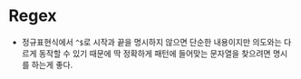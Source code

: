 # Regex

- 정규표현식에서 `^$`로 시작과 끝을 명시하지 않으면 단순한 내용이지만 의도와는 다르게 동작할 수 있기 때문에 딱 정확하게 패턴에 들어맞는 문자열을 찾으려면 명시를 하는게 좋다.